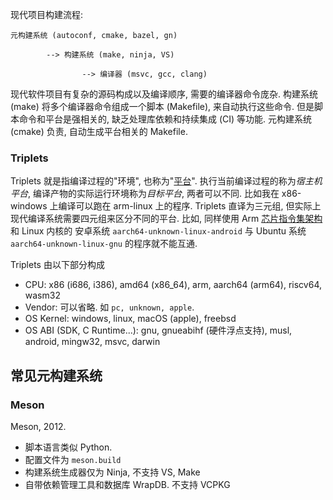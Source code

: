 现代项目构建流程:
```
元构建系统 (autoconf, cmake, bazel, gn) 

		--> 构建系统 (make, ninja, VS) 
		
				--> 编译器 (msvc, gcc, clang)
```

现代软件项目有复杂的源码构成以及编译顺序, 需要的编译器命令庞杂. 构建系统 (make) 将多个编译器命令组成一个脚本 (Makefile), 来自动执行这些命令. 
但是脚本命令和平台是强相关的, 缺乏处理库依赖和持续集成 (CI) 等功能. 元构建系统 (cmake) 负责, 自动生成平台相关的 Makefile.

### Triplets 

Triplets 就是指编译过程的"环境", 也称为"[平台](../运行时/C%20标准库.md)". 执行当前编译过程的称为*宿主机平台*, 编译产物的实际运行环境称为*目标平台*, 两者可以不同. 比如我在 x86-windows 上编译可以跑在 arm-linux 上的程序. Triplets 直译为三元组, 但实际上现代编译系统需要四元组来区分不同的平台. 比如, 同样使用 Arm [芯片指令集架构](../指令集架构/ReadMe.md) 和 Linux 内核的 安卓系统 `aarch64-unknown-linux-android` 与 Ubuntu 系统 `aarch64-unknown-linux-gnu` 的程序就不能互通.

Triplets 由以下部分构成
- CPU: x86 (i686, i386), amd64 (x86_64), arm, aarch64 (arm64), riscv64, wasm32
- Vendor: 可以省略. 如 `pc, unknown, apple`.
- OS Kernel: windows, linux, macOS (apple), freebsd
- OS ABI (SDK, C Runtime...): gnu, gnueabihf (硬件浮点支持), musl, android, mingw32, msvc, darwin

## 常见元构建系统


### Meson

Meson, 2012. 

- 脚本语言类似 Python.
- 配置文件为 `meson.build`
- 构建系统生成器仅为 Ninja, 不支持 VS, Make
- 自带依赖管理工具和数据库 WrapDB. 不支持 VCPKG
